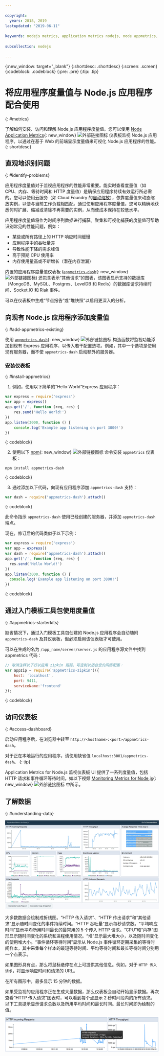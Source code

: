 ```yaml
---

copyright:
  years: 2018, 2019
lastupdated: "2019-06-11"

keywords: nodejs metrics, application metrics nodejs, node appmetrics, nodejs autoscaling, nodejs dash, appmetrics-dashs nodejs

subcollection: nodejs

---
```


{:new_window: target="_blank"}
{:shortdesc: .shortdesc}
{:screen: .screen}
{:codeblock: .codeblock}
{:pre: .pre}
{:tip: .tip}

# 将应用程序度量值与 Node.js 应用程序配合使用
{: #metrics}

了解如何安装、访问和理解 Node.js 应用程序度量值。您可以使用 [Node Application Metrics](https://developer.ibm.com/open/projects/node-application-metrics/){: new_window} ![外部链接图标](../icons/launch-glyph.svg "外部链接图标") 仪表板监视 Node.js 应用程序，以通过在基于 Web 的前端显示度量值来可视化 Node.js 应用程序的性能。
{: shortdesc}

## 直观地识别问题
{: #identify-problems}

应用程序度量值对于监视应用程序的性能非常重要。能实时查看度量值（如 CPU、内存、等待时间和 HTTP 度量值）是确保应用程序持续有效运行所必需的。您可以使用云服务（如 Cloud Foundry 的[自动缩放](/docs/services/Auto-Scaling?topic=Auto-Scaling)），依靠度量值来动态缩放实例，以便与当前工作负载相匹配。通过使用应用程序度量值，您可以精确地获悉何时扩展、缩减或清除不再需要的实例，从而使成本保持在较低水平。

应用程序度量值将作为时间序列数据进行捕获。聚集和可视化捕获的度量值可帮助识别常见的性能问题，例如：

* 某些或所有路径上的 HTTP 响应时间缓慢
* 应用程序中的吞吐量差
* 导致性能下降的需求峰值
* 高于预期 CPU 使用率
* 内存使用量高或不断增长（潜在内存泄漏）

内置的应用程序度量值仪表板 ([`appmetrics-dash`](https://github.com/RuntimeTools/appmetrics-dash){: new_window} ![外部链接图标](../icons/launch-glyph.svg "外部链接图标")) 还包含表示“其他请求”的图表，该图表显示支持的数据库（MongoDB、MySQL、Postgres、LevelDB 和 Redis）的数据库请求持续时间、Socket.IO 和 Riak 事件。

可以在仪表板中生成“节点报告”或“堆快照”以启用更深入的分析。

## 向现有 Node.js 应用程序添加度量值
{: #add-appmetrics-existing}

使用 [`appmetrics-dash`](https://github.com/RuntimeTools/appmetrics-dash){: new_window} ![外部链接图标](../icons/launch-glyph.svg "外部链接图标External link icon") 构造函数将监视功能添加到现有 Express 应用程序，以传入若干配置选项。例如，其中一个选项是使用现有服务器，而不使 `appmetrics-dash` 启动额外的服务器。

### 安装仪表板
{: #install-appmetrics}

1. 例如，使用以下简单的“Hello World”Express 应用程序：
  ```js
  var express = require('express')
  var app = express()
  app.get('/', function (req, res) {
      res.send('Hello World!')
  })
  app.listen(3000, function () {
      console.log('Example app listening on port 3000!')
  })
  ```
  {: codeblock}

2. 使用以下 [npm](https://nodejs.org/en/){: new_window} ![外部链接图标](../icons/launch-glyph.svg "外部链接图标") 命令安装 `appmetrics` 仪表板：
  ```
  npm install appmetrics-dash
  ```
  {: codeblock}

3. 通过添加以下代码，向现有应用程序添加 `appmetrics-dash` 支持：
  ```js
  var dash = require('appmetrics-dash').attach()
  ```
  {: codeblock}

  此命令指示 `appmetrics-dash` 使用已经创建的服务器，并添加 `appmetrics-dash` 端点。

  现在，修订后的代码类似于以下示例：
  ```js
  var express = require('express')
  var app = express()
  var dash = require('appmetrics-dash').attach()
  app.get('/', function (req, res) {
    res.send('Hello World!')
  })
  app.listen(3000, function () {
    console.log('Example app listening on port 3000!')
  })
  ```
  {: codeblock}

## 通过入门模板工具包使用度量值
{: #appmetrics-starterkits}

缺省情况下，通过入门模板工具包创建的 Node.js 应用程序会自动随附 `appmetrics-dash` 及其仪表板，但必须启用该仪表板才可使用。

可以在生成的名为 `/app_name/server/server.js` 的应用程序源文件中找到 appmetrics 代码：
```js
// 取消注释以下行以启用 zipkin 跟踪，可定制以适合您的网络配置：
var appzip = require('appmetrics-zipkin')({
    host: 'localhost',
    port: 9411,
    serviceName:'frontend'
});
```
{: codeblock}

## 访问仪表板
{: #access-dashboard}

启动应用程序后，在浏览器中转至 `http://<hostname>:<port>/appmetrics-dash`。

对于正在本地运行的应用程序，请使用缺省值 `localhost:3001/appmetrics-dash`。
{: tip}

Application Metrics for Node.js 监视仪表板 UI 提供了一系列度量值，包括 HTTP 请求和事件循环等待时间，如以下视频 [Monitoring Metrics for Node.js](https://www.youtube.com/watch?v=7hV8gKlMYLs&feature=youtu.be){: new_window} ![外部链接图标](../icons/launch-glyph.svg "外部链接图标") 中所示。

## 了解数据
{: #understanding-data}

![Appmetrics 仪表板](images/appmetricsdash-1.png "Appmetrics 仪表板。")

大多数数据会绘制成折线图。“HTTP 传入请求”、“HTTP 传出请求”和“其他请求”显示随时间变化的事件持续时间。“HTTP 吞吐量”显示每秒请求数。“平均响应时间”显示平均所用时间最长的最常用的 5 个传入 HTTP 请求。“CPU”和“内存”图形显示随时间变化的系统和进程使用情况。“堆”显示最大堆大小，以及随时间变化的使用堆大小。“事件循环等待时间”显示从 Node.js 事件循环定期采集的等待时间样本，其中采集每个样本的最短等待时间、平均等待时间和最长等待时间分别用一个点表示。

如果图形具有点，那么将鼠标悬停在点上可提供其他信息。例如，对于 `HTTP 传入请求`，将显示响应时间和请求的 URL。

在所有图形中，最多显示 15 分钟的数据。

如果受监视的应用程序正在生成大量数据，那么仪表板会自动开始显示数据。再次查看“HTTP 传入请求”图表时，可以看到每个点显示 2 秒时间段内的所有请求。以下工具提示显示请求总数以及所用平均时间和最长时间。最长时间即为绘制的值。

![显示工具提示](images/tooltip-1.png)




